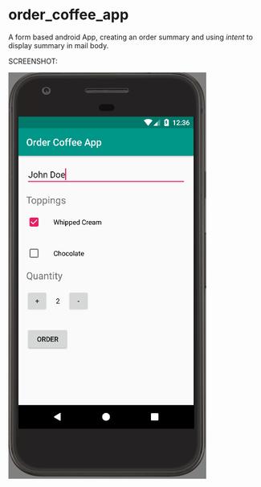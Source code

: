 # order_coffee_app

A form based android App, creating an order summary and using *intent* to display summary in mail body.

SCREENSHOT:

![Alt text](https://github.com/divyankkarolia97/order_coffee_app/blob/master/SCREENSHOTS/Screenshot.png "Screenshot")
